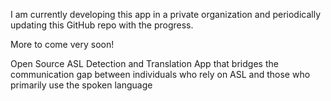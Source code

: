 I am currently developing this app in a private organization and periodically updating this GitHub repo with the progress. 

More to come very soon!

Open Source ASL Detection and Translation App that bridges the communication gap between individuals who rely on ASL and those who primarily use the spoken language
